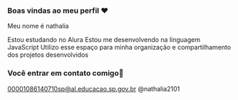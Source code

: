 ### Boas vindas ao meu perfil ❤

Meu nome é nathalia 

Estou estudando no Alura 
Estou me desenvolvendo na linguagem JavaScript
Utilizo esse espaço para minha organização e compartilhamento dos projetos desenvolvidos 

### Você entrar em contato comigo📮

00001086140710sp@al.educacao.sp.gov.br 
@nathalia2101
